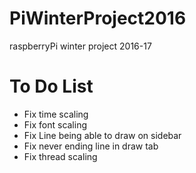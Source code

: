 # PiWinterProject2016
raspberryPi winter project 2016-17
<h1>To Do List</h1>
<ul>
  <li>Fix time scaling</li>
  <li>Fix font scaling</li>
  <li>Fix Line being able to draw on sidebar</li>
  <li>Fix never ending line in draw tab</li>
  <li>Fix thread scaling</li>
</ul>
